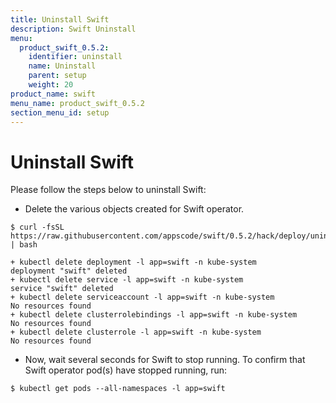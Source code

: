 ```yaml
---
title: Uninstall Swift
description: Swift Uninstall
menu:
  product_swift_0.5.2:
    identifier: uninstall
    name: Uninstall
    parent: setup
    weight: 20
product_name: swift
menu_name: product_swift_0.5.2
section_menu_id: setup
---
```


# Uninstall Swift
Please follow the steps below to uninstall Swift:

- Delete the various objects created for Swift operator.

```console
$ curl -fsSL https://raw.githubusercontent.com/appscode/swift/0.5.2/hack/deploy/uninstall.sh | bash

+ kubectl delete deployment -l app=swift -n kube-system
deployment "swift" deleted
+ kubectl delete service -l app=swift -n kube-system
service "swift" deleted
+ kubectl delete serviceaccount -l app=swift -n kube-system
No resources found
+ kubectl delete clusterrolebindings -l app=swift -n kube-system
No resources found
+ kubectl delete clusterrole -l app=swift -n kube-system
No resources found
```

- Now, wait several seconds for Swift to stop running. To confirm that Swift operator pod(s) have stopped running, run:

```console
$ kubectl get pods --all-namespaces -l app=swift
```
